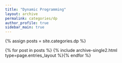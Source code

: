 ```yaml
---
title: "Dynamic Programming"
layout: archive
permalink: categories/dp
author_profile: true
sidebar_main: true
---
```


{% assign posts = site.categories.dp %}

{% for post in posts %} {% include archive-single2.html type=page.entries_layout %}{% endfor %}
